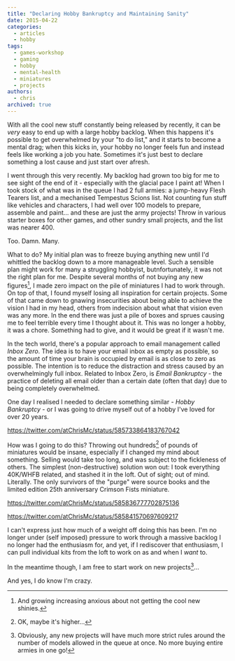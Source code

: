 ```yaml
---
title: "Declaring Hobby Bankruptcy and Maintaining Sanity"
date: 2015-04-22
categories:
  - articles
  - hobby
tags:
  - games-workshop
  - gaming
  - hobby
  - mental-health
  - miniatures
  - projects
authors:
  - chris
archived: true
---
```


With all the cool new stuff constantly being released by recently, it can be _very_ easy to end up with a large hobby backlog. When this happens it's possible to get overwhelmed by your "to do list," and it starts to become a mental drag; when this kicks in, your hobby no longer feels fun and instead feels like working a job you hate. Sometimes it's just best to declare something a lost cause and just start over afresh.

I went through this very recently. My backlog had grown too big for me to see sight of the end of it - especially with the glacial pace I paint at! When I took stock of what was in the queue I had 2 full armies: a jump-heavy Flesh Tearers list, and a mechanised Tempestus Scions list. Not counting fun stuff like vehicles and characters, I had well over 100 models to prepare, assemble and paint… and these are just the army projects! Throw in various starter boxes for other games, and other sundry small projects, and the list was nearer 400.

Too. Damn. Many.

What to do? My initial plan was to freeze buying anything new until I'd whittled the backlog down to a more manageable level. Such a sensible plan might work for many a struggling hobbyist, butnfortunately, it was not the right plan for me. Despite several months of not buying any new figures[^1], I made zero impact on the pile of miniatures I had to work through. On top of that, I found myself losing all inspiration for certain projects. Some of that came down to gnawing insecurities about being able to achieve the vision I had in my head, others from indecision about what that vision even was any more. In the end there was just a pile of boxes and sprues causing me to feel terrible every time I thought about it. This was no longer a hobby, it was a chore. Something had to give, and it would be great if it wasn't me.

In the tech world, there's a popular approach to email management called _Inbox Zero_. The idea is to have your email inbox as empty as possible, so the amount of time your brain is occupied by email is as close to zero as possible. The intention is to reduce the distraction and stress caused by an overwhelmingly full inbox. Related to Inbox Zero, is _Email Bankruptcy_ - the practice of deleting all email older than a certain date (often that day) due to being completely overwhelmed.

One day I realised I needed to declare something similar - _Hobby Bankruptcy_ - or I was going to drive myself out of a hobby I've loved for over 20 years.

https://twitter.com/atChrisMc/status/585733864183767042

How was I going to do this? Throwing out hundreds[^2] of pounds of miniatures would be insane, especially if I changed my mind about something. Selling would take too long, and was subject to the fickleness of others. The simplest (non-destructive) solution won out: I took everything 40K/WHFB related, and stashed it in the loft. Out of sight; out of mind. Literally. The only survivors of the "purge" were source books and the limited edition 25th anniversary Crimson Fists miniature.

https://twitter.com/atChrisMc/status/585836777702875136

https://twitter.com/atChrisMc/status/585841570697609217

I can't express just how much of a weight off doing this has been. I'm no longer under (self imposed) pressure to work through a massive backlog I no longer had the enthusiasm for, and yet, if I rediscover that enthusiasm, I can pull individual kits from the loft to work on as and when I _want_ to.

In the meantime though, I am free to start work on new projects[^3]…

And yes, I do know I'm crazy.

[^1]: And growing increasing anxious about not getting the cool new shinies.
[^2]: OK, maybe it's higher…
[^3]: Obviously, any new projects will have much more strict rules around the number of models allowed in the queue at once. No more buying entire armies in one go!
